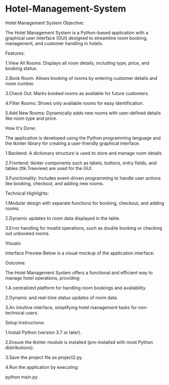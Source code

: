 # Hotel-Management-System
Hotel Management System
Objective:

The Hotel Management System is a Python-based application with a graphical user interface (GUI) designed to streamline room booking, management, and customer handling in hotels.

Features:

1.View All Rooms: Displays all room details, including type, price, and booking status.

2.Book Room: Allows booking of rooms by entering customer details and room number.

3.Check Out: Marks booked rooms as available for future customers.

4.Filter Rooms: Shows only available rooms for easy identification.

5.Add New Rooms: Dynamically adds new rooms with user-defined details like room type and price.

How It's Done:

The application is developed using the Python programming language and the tkinter library for creating a user-friendly graphical interface.

1.Backend: A dictionary structure is used to store and manage room details.

2.Frontend: tkinter components such as labels, buttons, entry fields, and tables (ttk.Treeview) are used for the GUI.

3.Functionality: Includes event-driven programming to handle user actions like booking, checkout, and adding new rooms.

Technical Highlights:

1.Modular design with separate functions for booking, checkout, and adding rooms.

2.Dynamic updates to room data displayed in the table.

3.Error handling for invalid operations, such as double booking or checking out unbooked rooms.

Visuals:

Interface Preview
Below is a visual mockup of the application interface:


Outcome:

The Hotel Management System offers a functional and efficient way to manage hotel operations, providing:

1.A centralized platform for handling room bookings and availability.

2.Dynamic and real-time status updates of room data.

3.An intuitive interface, simplifying hotel management tasks for non-technical users.


Setup Instructions:

1.Install Python (version 3.7 or later).

2.Ensure the tkinter module is installed (pre-installed with most Python distributions).

3.Save the project file as project2.py.

4.Run the application by executing:

python main.py
